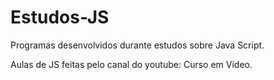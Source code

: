 # Estudos-JS
Programas desenvolvidos durante estudos sobre Java Script.

Aulas de JS feitas pelo canal do youtube: Curso em Vídeo.
